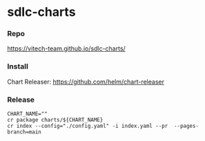 # sdlc-charts

### Repo
https://vitech-team.github.io/sdlc-charts/

### Install
Chart Releaser: https://github.com/helm/chart-releaser

### Release
 
```shell
CHART_NAME=""
cr package charts/${CHART_NAME}
cr index --config="./config.yaml" -i index.yaml --pr  --pages-branch=main
```